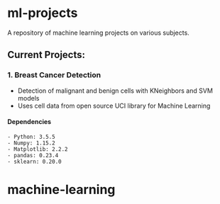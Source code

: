 # ml-projects
A repository of machine learning projects on various subjects.

## Current Projects:
### 1. Breast Cancer Detection
  - Detection of malignant and benign cells with KNeighbors and SVM models
  - Uses cell data from open source UCI library for Machine Learning
#### Dependencies
    - Python: 3.5.5
    - Numpy: 1.15.2
    - Matplotlib: 2.2.2
    - pandas: 0.23.4
    - sklearn: 0.20.0
# machine-learning
